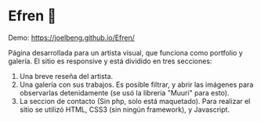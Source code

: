 # Efren :art:

Demo: https://joelbeng.github.io/Efren/

Página desarrollada para un artista visual, que funciona como portfolio y galería. El sitio es responsive y está dividido en tres secciones:

1. Una breve reseña del artista. 
2. Una galería con sus trabajos. Es posible filtrar, y abrir las imágenes para observarlas detenidamente (se usó la libreria "Muuri" para esto). 
3. La seccion de contacto (Sin php, solo está maquetado). Para realizar el sitio se utilizó HTML, CSS3 (sin ningún framework), y Javascript.
